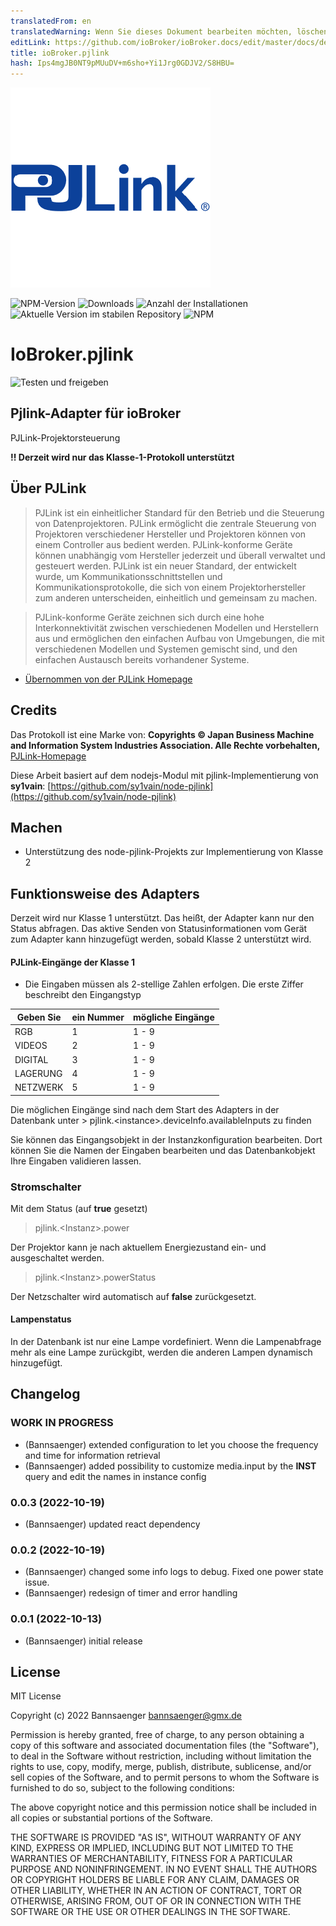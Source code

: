 ```yaml
---
translatedFrom: en
translatedWarning: Wenn Sie dieses Dokument bearbeiten möchten, löschen Sie bitte das Feld "translationsFrom". Andernfalls wird dieses Dokument automatisch erneut übersetzt
editLink: https://github.com/ioBroker/ioBroker.docs/edit/master/docs/de/adapterref/iobroker.pjlink/README.md
title: ioBroker.pjlink
hash: Ips4mgJB0NT9pMUuDV+m6sho+Yi1Jrg0GDJV2/S8HBU=
---
```

![Logo](../../../en/adapterref/iobroker.pjlink/admin/pjlink.png)

![NPM-Version](https://img.shields.io/npm/v/iobroker.pjlink.svg)
![Downloads](https://img.shields.io/npm/dm/iobroker.pjlink.svg)
![Anzahl der Installationen](https://iobroker.live/badges/pjlink-installed.svg)
![Aktuelle Version im stabilen Repository](https://iobroker.live/badges/pjlink-stable.svg)
![NPM](https://nodei.co/npm/iobroker.pjlink.png?downloads=true)

# IoBroker.pjlink
![Testen und freigeben](https://github.com/Bannsaenger/ioBroker.pjlink/workflows/Test%20and%20Release/badge.svg)

## Pjlink-Adapter für ioBroker
PJLink-Projektorsteuerung

**!! Derzeit wird nur das Klasse-1-Protokoll unterstützt**

## Über PJLink
> PJLink ist ein einheitlicher Standard für den Betrieb und die Steuerung von Datenprojektoren.
PJLink ermöglicht die zentrale Steuerung von Projektoren verschiedener Hersteller und Projektoren können von einem Controller aus bedient werden.
PJLink-konforme Geräte können unabhängig vom Hersteller jederzeit und überall verwaltet und gesteuert werden.
PJLink ist ein neuer Standard, der entwickelt wurde, um Kommunikationsschnittstellen und Kommunikationsprotokolle, die sich von einem Projektorhersteller zum anderen unterscheiden, einheitlich und gemeinsam zu machen.

> PJLink-konforme Geräte zeichnen sich durch eine hohe Interkonnektivität zwischen verschiedenen Modellen und Herstellern aus und ermöglichen den einfachen Aufbau von Umgebungen, die mit verschiedenen Modellen und Systemen gemischt sind, und den einfachen Austausch bereits vorhandener Systeme.

* [Übernommen von der PJLink Homepage](https://pjlink.jbmia.or.jp/english/)

## Credits
Das Protokoll ist eine Marke von: **Copyrights © Japan Business Machine and Information System Industries Association. Alle Rechte vorbehalten,** [PJLink-Homepage](https://pjlink.jbmia.or.jp/english/)

Diese Arbeit basiert auf dem nodejs-Modul mit pjlink-Implementierung von **sy1vain**: [https://github.com/sy1vain/node-pjlink](https://github.com/sy1vain/node-pjlink)

## Machen
* Unterstützung des node-pjlink-Projekts zur Implementierung von Klasse 2

## Funktionsweise des Adapters
Derzeit wird nur Klasse 1 unterstützt. Das heißt, der Adapter kann nur den Status abfragen.
Das aktive Senden von Statusinformationen vom Gerät zum Adapter kann hinzugefügt werden, sobald Klasse 2 unterstützt wird.

#### PJLink-Eingänge der Klasse 1
* Die Eingaben müssen als 2-stellige Zahlen erfolgen. Die erste Ziffer beschreibt den Eingangstyp

| Geben Sie | ein Nummer | mögliche Eingänge |
| ------- | ------ | --------------- |
| RGB | 1 | 1 - 9 |
| VIDEOS | 2 | 1 - 9 |
| DIGITAL | 3 | 1 - 9 |
| LAGERUNG | 4 | 1 - 9 |
| NETZWERK | 5 | 1 - 9 |

Die möglichen Eingänge sind nach dem Start des Adapters in der Datenbank unter > pjlink.\<instance\>.deviceInfo.availableInputs zu finden

Sie können das Eingangsobjekt in der Instanzkonfiguration bearbeiten. Dort können Sie die Namen der Eingaben bearbeiten und das Datenbankobjekt Ihre Eingaben validieren lassen.

### Stromschalter
Mit dem Status (auf **true** gesetzt)

> pjlink.\<Instanz\>.power

Der Projektor kann je nach aktuellem Energiezustand ein- und ausgeschaltet werden.

> pjlink.\<Instanz\>.powerStatus

Der Netzschalter wird automatisch auf **false** zurückgesetzt.

#### Lampenstatus
In der Datenbank ist nur eine Lampe vordefiniert. Wenn die Lampenabfrage mehr als eine Lampe zurückgibt, werden die anderen Lampen dynamisch hinzugefügt.

## Changelog
<!--
    Placeholder for the next version (at the beginning of the line):
    ### **WORK IN PROGRESS**
-->
### **WORK IN PROGRESS**
* (Bannsaenger) extended configuration to let you choose the frequency and time for information retrieval
* (Bannsaenger) added possibility to customize media.input by the **INST** query and edit the names in instance config

### 0.0.3 (2022-10-19)
* (Bannsaenger) updated react dependency

### 0.0.2 (2022-10-19)
* (Bannsaenger) changed some info logs to debug. Fixed one power state issue.
* (Bannsaenger) redesign of timer and error handling

### 0.0.1 (2022-10-13)
* (Bannsaenger) initial release

## License
MIT License

Copyright (c) 2022 Bannsaenger <bannsaenger@gmx.de>

Permission is hereby granted, free of charge, to any person obtaining a copy
of this software and associated documentation files (the "Software"), to deal
in the Software without restriction, including without limitation the rights
to use, copy, modify, merge, publish, distribute, sublicense, and/or sell
copies of the Software, and to permit persons to whom the Software is
furnished to do so, subject to the following conditions:

The above copyright notice and this permission notice shall be included in all
copies or substantial portions of the Software.

THE SOFTWARE IS PROVIDED "AS IS", WITHOUT WARRANTY OF ANY KIND, EXPRESS OR
IMPLIED, INCLUDING BUT NOT LIMITED TO THE WARRANTIES OF MERCHANTABILITY,
FITNESS FOR A PARTICULAR PURPOSE AND NONINFRINGEMENT. IN NO EVENT SHALL THE
AUTHORS OR COPYRIGHT HOLDERS BE LIABLE FOR ANY CLAIM, DAMAGES OR OTHER
LIABILITY, WHETHER IN AN ACTION OF CONTRACT, TORT OR OTHERWISE, ARISING FROM,
OUT OF OR IN CONNECTION WITH THE SOFTWARE OR THE USE OR OTHER DEALINGS IN THE
SOFTWARE.